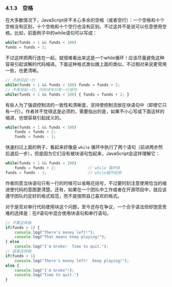 ### 4.1.3　空格

在大多数情况下，JavaScript并不关心多余的空格（或者空行）：一个空格和十个空格没有区别，十个空格和十个空行也没有区别。不过这并不是说可以任意使用空格。比如，前面例子中的while语句可以写成：

```javascript
while(funds > 1 && funds < 100)
funds = funds + 2;
```

不过这样把两行连在一起，就很难看出来这是一个while循环！应该尽量避免这种容易引起误解的代码缩进。下面这种格式类似跟上面的类似，不过相对来说更常用一些，也更清晰。

```javascript
// 不用另起一行
while(funds > 1 && funds < 100) funds = funds + 2;
// 不用另起一行，代码块中只有一行语句
while(funds > 1 && funds < 100) { funds = funds + 2; }
```

有些人为了强调控制流的一致性和清晰度，坚持使控制流放在块语句中（即使它只有一行）。作者并不觉得这是必须的，需要指出的是，如果不小心写成下面这样的缩进，也很容易引起歧义的。

```javascript
while(funds > 1 && funds < 100)
    funds = funds + 2;
    funds = funds - 1;
```

快速扫过上面的例子，看起来好像是 `while` 循环中执行了两个语句（前进两步然后退后一步），但是因为它们没有被块语句包起来，JavaScript会这样理解它：

```javascript
while(funds > 1 && funds < 100)
    funds = funds + 2;              // while 循环体
funds = funds - 1;                  // while循环结束
```

作者同意当块语句只有一行的时候可以省略花括号，不过要时刻注意使用恰当的缩进使代码的意图更清楚。还有，如果在一个团队中工作或者在开源项目中，就应该遵守团队约定好的格式规范，而不是按照自己喜欢的格式。

对于是否对单行代码使用块这个问题，至今还存在争议，一个合乎语法但却饱受责难的选择是：在if语句中混合使用块语句和单行语句。

```javascript
// 不要这样做
if(funds > 1) {
    console.log("There's money left!");
    console.log("That means keep playing!");
} else
    console.log("I'm broke!  Time to quit.");
// 或者这样做
if(funds > 1)
    console.log("There's money left!  Keep playing!");
else {
    console.log("I'm broke"!);
    console.log("Time to quit.")
}
```

